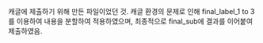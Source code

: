 캐글에 제출하기 위해 만든 파일이었던 것.
캐글 환경의 문제로 인해 final_label_1 to 3를 이용하여 내용을 분할하여 적용하였으며,
최종적으로 final_sub에 결과를 이어붙여 제출하였음.
